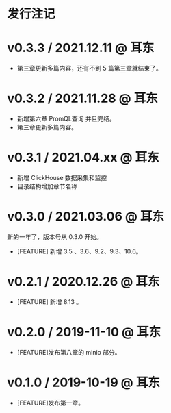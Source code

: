 # 发行注记

# v0.3.3 / 2021.12.11 @ 耳东

* 第三章更新多篇内容，还有不到 5 篇第三章就结束了。
# v0.3.2 / 2021.11.28 @ 耳东

* 新增第六章  PromQL查询 并且完结。
* 第三章更新多篇内容。
# v0.3.1 / 2021.04.xx @ 耳东

* 新增 ClickHouse 数据采集和监控
* 目录结构增加章节名称

# v0.3.0 / 2021.03.06 @ 耳东

新的一年了，版本号从 0.3.0 开始。

* [FEATURE] 新增 3.5 、3.6、9.2、9.3、10.6。

# v0.2.1 / 2020.12.26 @ 耳东

* [FEATURE] 新增 8.13 。

# v0.2.0 / 2019-11-10 @ 耳东

* [FEATURE]发布第八章的 minio 部分。

# v0.1.0 / 2019-10-19 @ 耳东

* [FEATURE]发布第一章。
